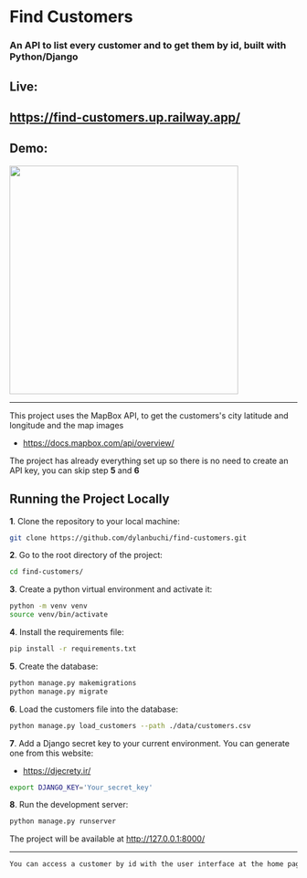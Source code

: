 # Find Customers
### An API to list every customer and to get them by id, built with Python/Django

## Live:
https://find-customers.up.railway.app/
---
## Demo:
<img src=https://user-images.githubusercontent.com/52018183/107127881-ef5afc80-6897-11eb-8ff6-0bc4377c2bd5.gif with=400 height=400/>

-------

This project uses the MapBox API, to get the customers's city latitude and longitude and the map images
- https://docs.mapbox.com/api/overview/ 

The project has already everything set up so there is no need to create an API key, you can skip step **5** and **6**

## Running the Project Locally

**1**. Clone the repository to your local machine:
```bash
git clone https://github.com/dylanbuchi/find-customers.git
```
**2**. Go to the root directory of the project:

```bash
cd find-customers/
```
**3**. Create a python virtual environment and activate it:

```bash
python -m venv venv
source venv/bin/activate
```
**4**. Install the requirements file:
  
```bash
pip install -r requirements.txt
```

**5**. Create the database:
```bash
python manage.py makemigrations
python manage.py migrate
```

**6**. Load the customers file into the database:
```bash
python manage.py load_customers --path ./data/customers.csv
``` 

**7**. Add a Django secret key to your current environment. You can generate one from this website:
 - https://djecrety.ir/

```bash
export DJANGO_KEY='Your_secret_key'
```

**8**. Run the development server:

```bash
python manage.py runserver
```

The project will be available at http://127.0.0.1:8000/

---
```bash
You can access a customer by id with the user interface at the home page or like this: http://127.0.0.1:8000/api/v1/customers/{id_number}/
```
